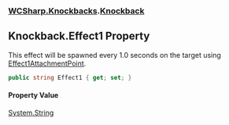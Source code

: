 ### [WCSharp.Knockbacks](WCSharp.Knockbacks.md 'WCSharp.Knockbacks').[Knockback](WCSharp.Knockbacks.Knockback.md 'WCSharp.Knockbacks.Knockback')

## Knockback.Effect1 Property

This effect will be spawned every 1.0 seconds on the target using [Effect1AttachmentPoint](WCSharp.Knockbacks.Knockback.Effect1AttachmentPoint.md 'WCSharp.Knockbacks.Knockback.Effect1AttachmentPoint').

```csharp
public string Effect1 { get; set; }
```

#### Property Value
[System.String](https://docs.microsoft.com/en-us/dotnet/api/System.String 'System.String')